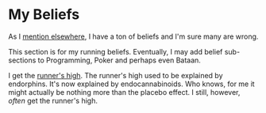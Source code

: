 # My Beliefs

As I [mention elsewhere](../life/my-beliefs.md), I have a ton of
beliefs and I'm sure many are wrong.

This section is for my running beliefs. Eventually, I may add belief
sub-sections to Programming, Poker and perhaps even Bataan.

I get the [runner's
high](https://www.youtube.com/watch?v=w4Ht2MLJD8U).  The runner's high
used to be explained by endorphins.  It's now explained by
endocannabinoids.  Who knows, for me it might actually be nothing more
than the placebo effect.  I still, however, _often_ get the runner's
high.
